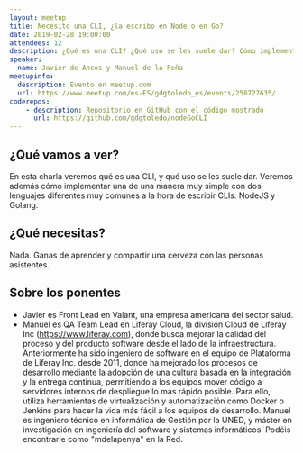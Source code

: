```yaml
---
layout: meetup
title: Necesito una CLI, ¿la escribo en Node o en Go?
date: 2019-02-28 19:00:00
attendees: 12
description: ¿Qué es una CLI? ¿Qué uso se les suele dar? Cómo implementarlo en NodeJS y en Golang.
speaker:
  name: Javier de Ancos y Manuel de la Peña
meetupinfo:
  description: Evento en meetup.com
  url: https://www.meetup.com/es-ES/gdgtoledo_es/events/258727635/
coderepos: 
    - description: Repositorio en GitHub con el código mostrado
      url: https://github.com/gdgtoledo/nodeGoCLI
---
```


## ¿Qué vamos a ver?

En esta charla veremos qué es una CLI, y qué uso se les suele dar. Veremos además cómo implementar una de una manera muy simple con dos lenguajes diferentes muy comunes a la hora de escribir CLIs: NodeJS y Golang.

## ¿Qué necesitas?

Nada. Ganas de aprender y compartir una cerveza con las personas asistentes.

## Sobre los ponentes

- Javier es Front Lead en Valant, una empresa americana del sector salud.
- Manuel es QA Team Lead en Liferay Cloud, la división Cloud de Liferay Inc (https://www.liferay.com), donde busca mejorar la calidad del proceso y del producto software desde el lado de la infraestructura. Anteriormente ha sido ingeniero de software en el equipo de Plataforma de Liferay Inc. desde 2011, donde ha mejorado los procesos de desarrollo mediante la adopción de una cultura basada en la integración y la entrega continua, permitiendo a los equipos mover código a servidores internos de despliegue lo más rápido posible. Para ello, utiliza herramientas de virtualización y automatización como Docker o Jenkins para hacer la vida más fácil a los equipos de desarrollo.
  Manuel es ingeniero técnico en informática de Gestión por la UNED, y máster en investigación en ingeniería del software y sistemas informáticos. Podéis encontrarle como "mdelapenya" en la Red.
